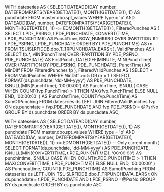 WITH dateseries AS (
    SELECT 
        DATEADD(DAY, number, DATEFROMPARTS(YEAR(GETDATE()), MONTH(GETDATE()), 1)) AS punchdate 
    FROM master.dbo.spt_values 
    WHERE type = 'p'
        AND DATEADD(DAY, number, DATEFROMPARTS(YEAR(GETDATE()), MONTH(GETDATE()), 1)) 
            <= EOMONTH(GETDATE())
),
FilteredPunches AS (
    SELECT 
        t.PDE_PSRNO,
        t.PDE_PUNCHDATE,
        CONVERT(TIME, t.PDE_PUNCHTIME) AS PunchTime,
        ROW_NUMBER() OVER (PARTITION BY t.PDE_PSRNO, t.PDE_PUNCHDATE ORDER BY t.PDE_PUNCHTIME) AS rn
    FROM TSUISLRFIDDB.dbo.T_TRPUNCHDATA_EARS t
),
ValidPunches AS (
    SELECT 
        fp.*,
        MIN(PunchTime) OVER (PARTITION BY PDE_PSRNO, PDE_PUNCHDATE) AS FirstPunch,
        DATEDIFF(MINUTE, 
            MIN(PunchTime) OVER (PARTITION BY PDE_PSRNO, PDE_PUNCHDATE),
            PunchTime) AS MinDiff
    FROM FilteredPunches fp
),
FilteredValidPunches AS (
    SELECT * FROM ValidPunches
    WHERE MinDiff >= 5 OR rn = 1
)
SELECT
    FORMAT(ds.punchdate, 'dd-MM-yyyy') AS PDE_PUNCHDATE,
    ISNULL(MIN(PunchTime), '00:00:00') AS PunchInTime,
    ISNULL(
        CASE 
            WHEN COUNT(fvp.PunchTime) > 1 THEN MAX(fvp.PunchTime)
            ELSE NULL
        END, 
        '00:00:00'
    ) AS PunchOutTime,
    COUNT(fvp.PunchTime) AS SumOfPunching
FROM dateseries ds
LEFT JOIN FilteredValidPunches fvp 
    ON ds.punchdate = fvp.PDE_PUNCHDATE 
    AND fvp.PDE_PSRNO = @PsrNo
GROUP BY ds.punchdate
ORDER BY ds.punchdate ASC;

  
  
  
  
  WITH dateseries AS (
    SELECT 
        DATEADD(DAY, number, DATEFROMPARTS(YEAR(GETDATE()), MONTH(GETDATE()), 1)) AS punchdate 
    FROM master.dbo.spt_values 
    WHERE type = 'p'
        AND DATEADD(DAY, number, DATEFROMPARTS(YEAR(GETDATE()), MONTH(GETDATE()), 1)) 
            <= EOMONTH(GETDATE())  -- Only current month
)
SELECT
    FORMAT(ds.punchdate, 'dd-MM-yyyy') AS PDE_PUNCHDATE,
    ISNULL(MIN(CONVERT(TIME, t.PDE_PUNCHTIME)), '00:00:00') AS punchintime,
    ISNULL(
        CASE 
            WHEN COUNT(t.PDE_PUNCHTIME) > 1 
            THEN MAX(CONVERT(TIME, t.PDE_PUNCHTIME))
            ELSE NULL
        END, 
        '00:00:00'
    ) AS Punchouttime,
    COUNT(t.PDE_PUNCHTIME) AS SumofPunching
FROM dateseries ds 
LEFT JOIN TSUISLRFIDDB.dbo.T_TRPUNCHDATA_EARS t 
    ON ds.punchdate = t.PDE_PUNCHDATE 
    AND t.PDE_PSRNO =@PsrNo
GROUP BY ds.punchdate
ORDER BY ds.punchdate ASC
